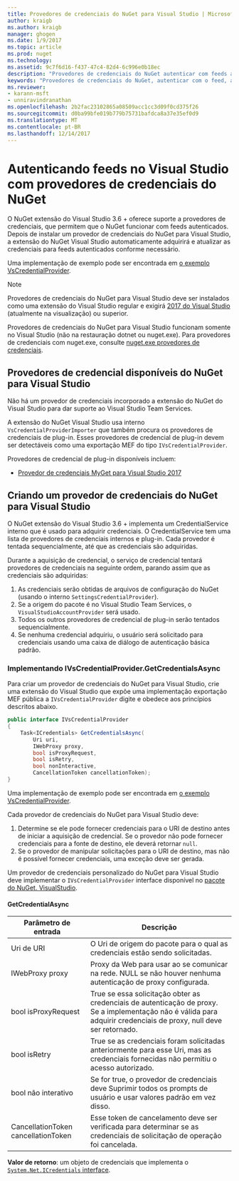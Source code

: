 ```yaml
---
title: Provedores de credenciais do NuGet para Visual Studio | Microsoft Docs
author: kraigb
ms.author: kraigb
manager: ghogen
ms.date: 1/9/2017
ms.topic: article
ms.prod: nuget
ms.technology: 
ms.assetid: 9c7f6d16-f437-47c4-82d4-6c996e0b18ec
description: "Provedores de credenciais do NuGet autenticar com feeds ao implementar a interface IVsCredentialProvider em uma extensão do Visual Studio."
keywords: "Provedores de credenciais do NuGet, autenticar com o feed, autenticar com o gallery, extensão do visual studio NuGet"
ms.reviewer:
- karann-msft
- unniravindranathan
ms.openlocfilehash: 2b2fac23102865a08509acc1cc3d09f0cd375f26
ms.sourcegitcommit: d0ba99bfe019b779b75731bafdca8a37e35ef0d9
ms.translationtype: MT
ms.contentlocale: pt-BR
ms.lasthandoff: 12/14/2017
---
```

# <a name="authenticating-feeds-in-visual-studio-with-nuget-credential-providers"></a>Autenticando feeds no Visual Studio com provedores de credenciais do NuGet

O NuGet extensão do Visual Studio 3.6 + oferece suporte a provedores de credenciais, que permitem que o NuGet funcionar com feeds autenticados.
Depois de instalar um provedor de credenciais do NuGet para Visual Studio, a extensão do NuGet Visual Studio automaticamente adquirirá e atualizar as credenciais para feeds autenticados conforme necessário.

Uma implementação de exemplo pode ser encontrada em [o exemplo VsCredentialProvider](https://github.com/NuGet/Samples/tree/master/VsCredentialProvider).

> [!Note]
> Provedores de credenciais do NuGet para Visual Studio deve ser instalados como uma extensão do Visual Studio regular e exigirá [2017 do Visual Studio](https://aka.ms/vs/15/preview/vs_enterprise) (atualmente na visualização) ou superior.
>
> Provedores de credenciais do NuGet para Visual Studio funcionam somente no Visual Studio (não na restauração dotnet ou nuget.exe). Para provedores de credenciais com nuget.exe, consulte [nuget.exe provedores de credenciais](nuget-exe-Credential-providers.md).

## <a name="available-nuget-credential-providers-for-visual-studio"></a>Provedores de credencial disponíveis do NuGet para Visual Studio

Não há um provedor de credenciais incorporado a extensão do NuGet do Visual Studio para dar suporte ao Visual Studio Team Services.

A extensão do NuGet Visual Studio usa interno `VsCredentialProviderImporter` que também procura os provedores de credenciais de plug-in. Esses provedores de credencial de plug-in devem ser detectáveis como uma exportação MEF do tipo `IVsCredentialProvider`.

Provedores de credencial de plug-in disponíveis incluem:

- [Provedor de credenciais MyGet para Visual Studio 2017](http://docs.myget.org/docs/reference/credential-provider-for-visual-studio)

## <a name="creating-a-nuget-credential-provider-for-visual-studio"></a>Criando um provedor de credenciais do NuGet para Visual Studio

O NuGet extensão do Visual Studio 3.6 + implementa um CredentialService interno que é usado para adquirir credenciais. O CredentialService tem uma lista de provedores de credenciais internos e plug-in. Cada provedor é tentada sequencialmente, até que as credenciais são adquiridas.

Durante a aquisição de credencial, o serviço de credencial tentará provedores de credenciais na seguinte ordem, parando assim que as credenciais são adquiridas:

1. As credenciais serão obtidas de arquivos de configuração do NuGet (usando o interno `SettingsCredentialProvider`).
1. Se a origem do pacote é no Visual Studio Team Services, o `VisualStudioAccountProvider` será usado.
1. Todos os outros provedores de credencial de plug-in serão tentados sequencialmente.
1. Se nenhuma credencial adquiriu, o usuário será solicitado para credenciais usando uma caixa de diálogo de autenticação básica padrão.

### <a name="implementing-ivscredentialprovidergetcredentialsasync"></a>Implementando IVsCredentialProvider.GetCredentialsAsync

Para criar um provedor de credenciais do NuGet para Visual Studio, crie uma extensão do Visual Studio que expõe uma implementação exportação MEF pública a `IVsCredentialProvider` digite e obedece aos princípios descritos abaixo.

```cs
public interface IVsCredentialProvider
{
    Task<ICredentials> GetCredentialsAsync(
        Uri uri,
        IWebProxy proxy,
        bool isProxyRequest,
        bool isRetry,
        bool nonInteractive,
        CancellationToken cancellationToken);
}
```

Uma implementação de exemplo pode ser encontrada em [o exemplo VsCredentialProvider](https://github.com/NuGet/Samples/tree/master/VsCredentialProvider).

Cada provedor de credenciais do NuGet para Visual Studio deve:

1. Determine se ele pode fornecer credenciais para o URI de destino antes de iniciar a aquisição de credencial. Se o provedor não pode fornecer credenciais para a fonte de destino, ele deverá retornar `null`.
1. Se o provedor de manipular solicitações para o URI de destino, mas não é possível fornecer credenciais, uma exceção deve ser gerada.

Um provedor de credenciais personalizado do NuGet para Visual Studio deve implementar o `IVsCredentialProvider` interface disponível no [pacote do NuGet. VisualStudio](https://www.nuget.org/packages/NuGet.VisualStudio/).

#### <a name="getcredentialasync"></a>GetCredentialAsync

| Parâmetro de entrada |Descrição|
| ----------------|-----------|
| Uri de URI | O Uri de origem do pacote para o qual as credenciais estão sendo solicitadas.|
| IWebProxy proxy | Proxy da Web para usar ao se comunicar na rede. NULL se não houver nenhuma autenticação de proxy configurada. |
| bool isProxyRequest | True se essa solicitação obter as credenciais de autenticação de proxy. Se a implementação não é válida para adquirir credenciais de proxy, null deve ser retornado. |
| bool isRetry | True se as credenciais foram solicitadas anteriormente para esse Uri, mas as credenciais fornecidas não permitiu o acesso autorizado. |
| bool não interativo | Se for true, o provedor de credenciais deve Suprimir todos os prompts de usuário e usar valores padrão em vez disso. |
| CancellationToken cancellationToken | Esse token de cancelamento deve ser verificada para determinar se as credenciais de solicitação de operação foi cancelada. |
  
**Valor de retorno**: um objeto de credenciais que implementa o [ `System.Net.ICredentials` interface](https://msdn.microsoft.com/library/system.net.icredentials.aspx).
